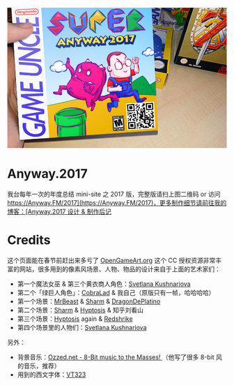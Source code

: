 ![](https://github.com/Anyway-Design/Anyway.2017/raw/master/assets/share.png)

# Anyway.2017
我台每年一次的年度总结 mini-site 之 2017 版，完整版请扫上图二维码 or 访问 [https://Anyway.FM/2017](https://Anyway.FM/2017)，更多制作细节请前往我的博客：[Anyway.2017 设计 & 制作后记](http://iconmoon.com/blog2/the-making-of-anyway-2017/)

# Credits
这个页面能在春节前赶出来多亏了 [OpenGameArt.org](https://opengameart.org/) 这个 CC 授权资源非常丰富的网站，很多用到的像素风场景、人物、物品的设计来自于上面的艺术家们：
- 第一个魔法女巫 & 第三个黄衣商人角色：[Svetlana Kushnariova](https://opengameart.org/users/diamonddmgirl)
- 第二个「绿巨人角色」：[CobraLad](https://opengameart.org/users/cobralad) & 我自己（原版只有一帧，哈哈哈哈）
- 第一个场景：[MrBeast](https://opengameart.org/users/mrbeast) & [Sharm](https://opengameart.org/users/sharm) & [DragonDePlatino](https://opengameart.org/users/dragondeplatino)
- 第二个场景：[Sharm](https://opengameart.org/users/sharm) & [Hyptosis](http://www.lorestrome.com/pixel_archive/main.htm) & 知乎刘看山
- 第三个场景：[Hyptosis](http://www.lorestrome.com/pixel_archive/main.htm) again & [Redshrike](https://opengameart.org/users/redshrike)
- 第四个场景里的人物们：[Svetlana Kushnariova](https://opengameart.org/users/diamonddmgirl)

另外：
- 背景音乐：[Ozzed.net - 8-Bit music to the Masses! ](http://ozzed.net/)（他写了很多 8-bit 风的音乐，推荐）
- 用到的西文字体：[VT323](https://fonts.google.com/specimen/VT323)


